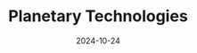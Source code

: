 ---  
layout: startup_page  
title: "Planetary Technologies"  
id: "planetarytech.com"  
permalink: "/planetarytechnologiesplanetarytech.com10242024/"  
website: "https://www.planetarytech.com/"  
funding_round: "Series A"  
funding_amount: "$11.35M"  
investors: "Evok Innovations, BDC Capital, Amplify Capital, DNX Ventures, Iconiq Capital"  
about: "Planetary Technologies is a climate technology company focused on removing carbon dioxide from the atmosphere through ocean alkalinity enhancement (OAE). Their process restores coastal environments, helping the ocean remove carbon more efficiently by mimicking natural processes. This scalable solution offers a sustainable approach to combatting climate change."  
markets: "Climate Tech, Ocean Technology, Carbon Removal, Other Energy, Environmental Services (B2B)"  
hq: "Dartmouth, Nova Scotia, Canada"  
founded_year: "2019"  
linkedin: "https://www.linkedin.com/company/planetary-tech"  
twitter: "https://twitter.com/planetary_tech"  
instagram: ""  
facebook: "https://www.facebook.com/61570454155314"  
crunchbase: "https://www.crunchbase.com/organization/planetary-technologies"  
pitchbook: "https://pitchbook.com/profiles/company/434730-34"  

date_display: "24-Oct-2024"  
date: "2024-10-24"

# SEO Optimization  
meta_title: "Planetary Technologies - Series A Funding ($11.35M)"  
meta_description: "Planetary Technologies, Planetary Technologies is a climate technology company focused on removing carbon dioxide from the atmosphere through ocean alkalinity enhancement (OA..."  
meta_keywords: "Planetary Technologies, Climate Tech, Ocean Technology, Carbon Removal, Other Energy, Environmental Services (B2B), Series A funding"  
canonical_url: "https://startup.projectstartups.com/planetarytechnologiesplanetarytech.com10242024/"  
---